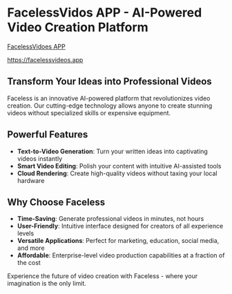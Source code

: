 # FacelessVidos APP - AI-Powered Video Creation Platform

[FacelessVidoes APP](https://facelessvideos.app)

https://facelessvideos.app

## Transform Your Ideas into Professional Videos

Faceless is an innovative AI-powered platform that revolutionizes video creation. Our cutting-edge technology allows anyone to create stunning videos without specialized skills or expensive equipment.

## Powerful Features

* **Text-to-Video Generation**: Turn your written ideas into captivating videos instantly
* **Smart Video Editing**: Polish your content with intuitive AI-assisted tools
* **Cloud Rendering**: Create high-quality videos without taxing your local hardware

## Why Choose Faceless

* **Time-Saving**: Generate professional videos in minutes, not hours
* **User-Friendly**: Intuitive interface designed for creators of all experience levels
* **Versatile Applications**: Perfect for marketing, education, social media, and more
* **Affordable**: Enterprise-level video production capabilities at a fraction of the cost

Experience the future of video creation with Faceless - where your imagination is the only limit.
